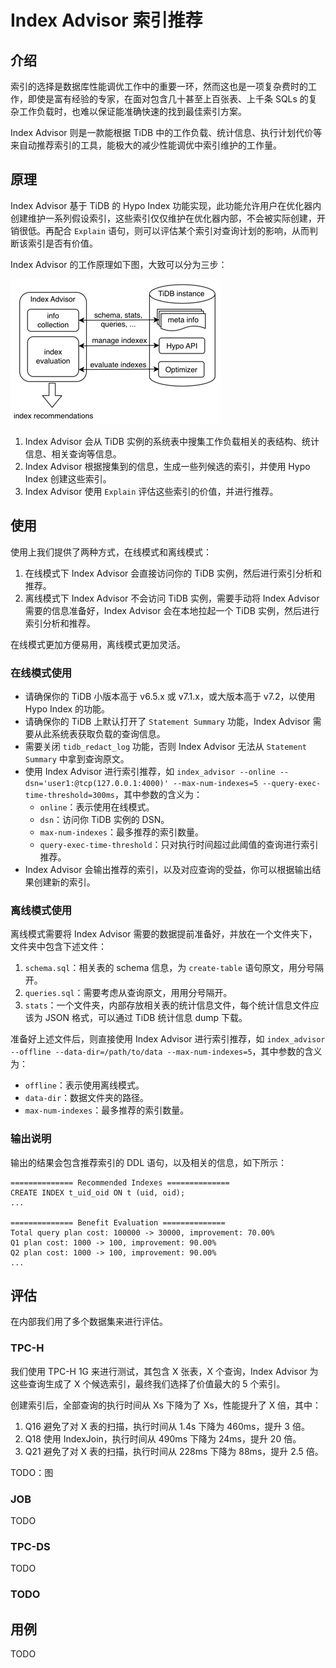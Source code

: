 # Index Advisor 索引推荐

## 介绍

索引的选择是数据库性能调优工作中的重要一环，然而这也是一项复杂费时的工作，即使是富有经验的专家，在面对包含几十甚至上百张表、上千条 SQLs 的复杂工作负载时，也难以保证能准确快速的找到最佳索引方案。

Index Advisor 则是一款能根据 TiDB 中的工作负载、统计信息、执行计划代价等来自动推荐索引的工具，能极大的减少性能调优中索引维护的工作量。

## 原理

Index Advisor 基于 TiDB 的 Hypo Index 功能实现，此功能允许用户在优化器内创建维护一系列假设索引，这些索引仅仅维护在优化器内部，不会被实际创建，开销很低。再配合 `Explain` 语句，则可以评估某个索引对查询计划的影响，从而判断该索引是否有价值。

Index Advisor 的工作原理如下图，大致可以分为三步：

![overview.png](doc/overview.png)

1. Index Advisor 会从 TiDB 实例的系统表中搜集工作负载相关的表结构、统计信息、相关查询等信息。
2. Index Advisor 根据搜集到的信息，生成一些列候选的索引，并使用 Hypo Index 创建这些索引。
3. Index Advisor 使用 `Explain` 评估这些索引的价值，并进行推荐。

## 使用

使用上我们提供了两种方式，在线模式和离线模式：
1. 在线模式下 Index Advisor 会直接访问你的 TiDB 实例，然后进行索引分析和推荐。
2. 离线模式下 Index Advisor 不会访问 TiDB 实例，需要手动将 Index Advisor 需要的信息准备好，Index Advisor 会在本地拉起一个 TiDB 实例，然后进行索引分析和推荐。

在线模式更加方便易用，离线模式更加灵活。

### 在线模式使用

- 请确保你的 TiDB 小版本高于 v6.5.x 或 v7.1.x，或大版本高于 v7.2，以使用 Hypo Index 的功能。 
- 请确保你的 TiDB 上默认打开了 `Statement Summary` 功能，Index Advisor 需要从此系统表获取负载的查询信息。
- 需要关闭 `tidb_redact_log` 功能，否则 Index Advisor 无法从 `Statement Summary` 中拿到查询原文。
- 使用 Index Advisor 进行索引推荐，如 `index_advisor --online --dsn='user1:@tcp(127.0.0.1:4000)' --max-num-indexes=5 --query-exec-time-threshold=300ms`，其中参数的含义为：
   - `online`：表示使用在线模式。
   - `dsn`：访问你 TiDB 实例的 DSN。
   - `max-num-indexes`：最多推荐的索引数量。
   - `query-exec-time-threshold`：只对执行时间超过此阈值的查询进行索引推荐。
- Index Advisor 会输出推荐的索引，以及对应查询的受益，你可以根据输出结果创建新的索引。

### 离线模式使用

离线模式需要将 Index Advisor 需要的数据提前准备好，并放在一个文件夹下，文件夹中包含下述文件：

1. `schema.sql`：相关表的 schema 信息，为 `create-table` 语句原文，用分号隔开。
2. `queries.sql`：需要考虑从查询原文，用用分号隔开。
3. `stats`：一个文件夹，内部存放相关表的统计信息文件，每个统计信息文件应该为 JSON 格式，可以通过 TiDB 统计信息 dump 下载。

准备好上述文件后，则直接使用 Index Advisor 进行索引推荐，如 `index_advisor --offline --data-dir=/path/to/data --max-num-indexes=5`，其中参数的含义为：
   - `offline`：表示使用离线模式。
   - `data-dir`：数据文件夹的路径。
   - `max-num-indexes`：最多推荐的索引数量。

### 输出说明

输出的结果会包含推荐索引的 DDL 语句，以及相关的信息，如下所示：

```
============== Recommended Indexes ==============
CREATE INDEX t_uid_oid ON t (uid, oid);
...

============== Benefit Evaluation ==============
Total query plan cost: 100000 -> 30000, improvement: 70.00%
Q1 plan cost: 1000 -> 100, improvement: 90.00%
Q2 plan cost: 1000 -> 100, improvement: 90.00%
...
```

## 评估

在内部我们用了多个数据集来进行评估。

### TPC-H

我们使用 TPC-H 1G 来进行测试，其包含 X 张表，X 个查询，Index Advisor 为这些查询生成了 X 个候选索引，最终我们选择了价值最大的 5 个索引。

创建索引后，全部查询的执行时间从 Xs 下降为了 Xs，性能提升了 X 倍，其中：

1. Q16 避免了对 X 表的扫描，执行时间从 1.4s 下降为 460ms，提升 3 倍。
2. Q18 使用 IndexJoin，执行时间从 490ms 下降为 24ms，提升 20 倍。
3. Q21 避免了对 X 表的扫描，执行时间从 228ms 下降为 88ms，提升 2.5 倍。

TODO：图

### JOB

TODO

### TPC-DS

TODO

### TODO

## 用例

TODO